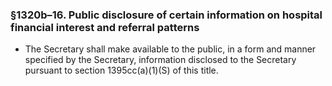 ### §1320b–16. Public disclosure of certain information on hospital financial interest and referral patterns
* The Secretary shall make available to the public, in a form and manner specified by the Secretary, information disclosed to the Secretary pursuant to section 1395cc(a)(1)(S) of this title.